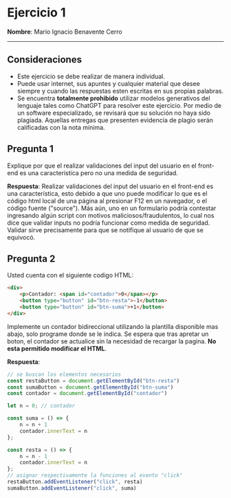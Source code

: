 # Ejercicio 1

**Nombre**: Mario Ignacio Benavente Cerro

---
## Consideraciones
- Este ejercicio se debe realizar de manera individual.
- Puede usar internet, sus apuntes y cualquier material que desee siempre y cuando las respuestas esten escritas en sus propias palabras.
- Se encuentra **totalmente prohibido** utilizar modelos generativos del lenguaje tales como ChatGPT para resolver este ejercicio. Por medio de un software especializado, se revisará que su solución no haya sido plagiada. Aquellas entregas que presenten evidencia de plagio serán calificadas con la nota mínima.


## Pregunta 1
Explique por que el realizar validaciones del input del usuario en el front-end es una caracteristica pero no una medida de seguridad. 

**Respuesta**: Realizar validaciones del input del usuario en el front-end es una característica, esto debido a que uno puede modificar lo que es el código html local de una página al presionar F12 en un navegador, o el código fuente ("source"). Más aún, uno en un formulario podría contestar ingresando algún script con motivos maliciosos/fraudulentos, lo cual nos dice que validar inputs no podría funcionar como medida de seguridad. Validar sirve precisamente para que se notifique al usuario de que se equivocó.

## Pregunta 2
Usted cuenta con el siguiente codigo HTML:
```html
<div>
    <p>Contador: <span id="contador">0</span></p>
    <button type="button" id="btn-resta">-1</button>
    <button type="button" id="btn-suma">+1</button>
</div>
```
Implemente un contador bidireccional utilizando la plantilla disponible mas abajo, solo programe donde se le indica. Se espera que tras apretar un boton, el contador se actualice sin la necesidad de recargar la pagina. **No esta permitido modificar el HTML**.

**Respuesta**:
```js
// se buscan los elementos necesarios
const restaButton = document.getElementById("btn-resta")
const sumaButton = document.getElementById("btn-suma")
const contador = document.getElementById("contador")

let n = 0; // contador

const suma = () => {
    n = n + 1
    contador.innerText = n
};

const resta = () => {
    n = n - 1
    contador.innerText = n
};
// asignar respectivamente la funciones al evento "click"
restaButton.addEventListener("click", resta)
sumaButton.addEventListener("click", suma)
```

